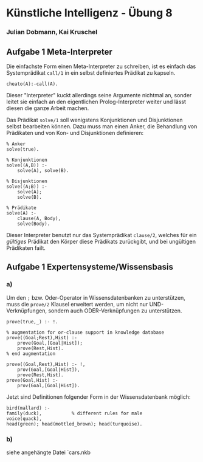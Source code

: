 # Künstliche Intelligenz - Übung 8
### Julian Dobmann, Kai Kruschel

## Aufgabe 1 Meta-Interpreter

Die einfachste Form einen Meta-Interpreter zu schreiben, ist es einfach das Systemprädikat `call/1` in ein selbst definiertes Prädikat zu kapseln.

	cheato(A):-call(A).

Dieser "Interpreter" kuckt allerdings seine Argumente nichtmal an, sonder leitet sie einfach an den eigentlichen Prolog-Interpreter weiter und lässt diesen die ganze Arbeit machen.

Das Prädikat `solve/1` soll wenigstens Konjunktionen und Disjunktionen selbst bearbeiten können. Dazu muss man einen Anker, die Behandlung von Prädikaten und von Kon- und Disjunktionen definieren:

	% Anker
	solve(true).
	
	% Konjunktionen
	solve((A,B)) :-
		solve(A), solve(B).
	
	% Disjunktionen
	solve((A;B)) :-
		solve(A);
		solve(B).
	
	% Prädikate
	solve(A) :-
		clause(A, Body),
		solve(Body).

Dieser Interpreter benutzt nur das Systemprädikat `clause/2`, welches für ein *gültiges* Prädikat den Körper diese Prädikats zurückgibt, und bei ungültigen Prädikaten failt.

## Aufgabe 1 Expertensysteme/Wissensbasis

### a)
Um den `;` bzw. Oder-Operator in Wissensdatenbanken zu unterstützen, muss die `prove/2` Klausel erweitert werden, um nicht nur UND-Verknüpfungen, sondern auch ODER-Verknüpfungen zu unterstützen.

	prove(true,_) :- !.
	
	% augmentation for or-clause support in knowledge database
	prove((Goal;Rest),Hist) :-
    	prove(Goal,[Goal|Hist]);
    	prove(Rest,Hist).
	% end augmentation
	
	prove((Goal,Rest),Hist) :- !,
		prov(Goal,[Goal|Hist]),
		prove(Rest,Hist).
	prove(Goal,Hist) :-
		prov(Goal,[Goal|Hist]).

Jetzt sind Definitionen folgender Form in der Wissensdatenbank möglich:

	bird(mallard) :-
	family(duck),			% different rules for male
	voice(quack),
	head(green); head(mottled_brown); head(turquoise).
	
### b)
siehe angehängte Datei `cars.nkb